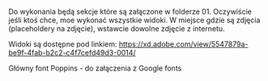
Do wykonania będą sekcje które są załączone w folderze 01.
Oczywiście jeśli ktoś chce, moe wykonać wszystkie widoki.
W miejsce gdzie są zdjęcia (placeholdery na zdjęcie), wstawcie dowolne zdjęcie z internetu.

Widoki są dostępne pod linkiem:
https://xd.adobe.com/view/5547879a-be9f-4fab-b2c2-c4f7cefd49d3-0014/

Główny font Poppins - do załączenia z Google fonts